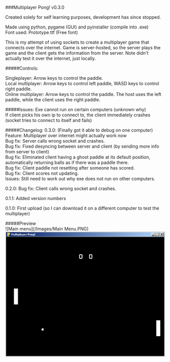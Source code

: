 ###Multiplayer Pong! v0.3.0

Created solely for self learning purposes, development has since stopped.

Made using python, pygame (GUI) and pyinstaller (compile into .exe)  
Font used: Prototype.ttf (Free font)	    

This is my attempt of using sockets to create a multiplayer game that connects over the internet. Game is server-hosted, so the server plays the game and the client gets the information from the server.
Note didn't actually test it over the internet, just locally.

#####Controls:

Singleplayer: Arrow keys to control the paddle.   
Local multiplayer: Arrow keys to control left paddle, WASD keys to control right paddle.   
Online multiplayer: Arrow keys to control the paddle. The host uses the left paddle, while the client uses the right paddle.  

#####Issues:
Exe cannot run on certain computers (unknown why)  
If client picks his own ip to connect to, the client immediately crashes (socket tries to connect to itself and fails)

#####Changelog:
0.3.0:	(Finally got it able to debug on one computer)  
	Feature: Multiplayer over internet might actually work now  
	Bug fix: Server calls wrong socket and crashes.  
	Bug fix: Fixed desyncing between server and client (by sending more info from server to client)  
	Bug fix: Eliminated client having a ghost paddle at its default position, automatically returning balls as if there was a paddle there.  
	Bug fix: Client paddle not resetting after someone has scored.  
	Bug fix: Client scores not updating.  
	Issues:  Still need to work out why exe does not run on other computers.  

0.2.0:	Bug fix: Client calls wrong socket and crashes.  

0.1.1:	Added version numbers  

0.1.0:	First upload (so I can download it on a different computer to test the multiplayer)  

#####Preview  
![Main menu](/Images/Main Menu.PNG)
![Preview](/Images/Gameplay.PNG)
